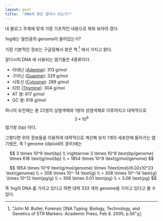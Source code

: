 ```yaml
---
layout: post
title:  "DNA의 양은 얼마나 되는가?"
---
```


내 블로그 주제에 맞게 가장 기초적인 내용으로 채워 보아야 겠다.

1ng에는 얼만큼의 genome이 들어있는가?

가장 기본적인 정보는 구글링해서 찾은 책 [^1] 에서 가지고 왔다.

알다시피 DNA 에 사용되는 염기들은 4종류이다.
* 아데닌 ([Adenine](https://en.wikipedia.org/wiki/Adenine)): 313 g/mol
* 구아닌 ([Guanine](https://en.wikipedia.org/wiki/Adenine)): 329 g/mol
* 시토신 ([Cytosine](https://en.wikipedia.org/wiki/Cytosine)): 289 g/mol
* 티민 ([Thymine](https://en.wikipedia.org/wiki/Thymine)): 304 g/mol
* AT 쌍: 617 g/mol
* GC 쌍: 618 g/mol

하나의 유전체는 총 22쌍의 상염색체와 1쌍의 성염색체로 이루어지고 대략적으로 $$ 3\times10^9 $$ 염기쌍 (bp) 이다.

그렇다면 위의 정보들을 이용하여 대략적으로 계산해 보자
1개의 세포안에 들어가는 염기쌍은, 즉 1 genome (diploid의 경우)에는 

$$ 3 \times 10^9 \text{bp} \\
\rightarrow 3 \times 10^9 \text{bp/genome} \times 618 \text{g/mol/bp} \\
= 1854 \times 10^9 \text{g/mol/genome}
$$

$$
1854 \times 10^9 \text{g/mol/genome} \times 1\text{mol}/6.02x10^23 \text{genome} \\
= 308 \times 10^-14 \text{g} \\
= 308 \times 10^-14 \text{g} \times 10^12 \text{pg/g} \\
= 308 \times 0.01 \text{pg} \\
= 3.08 \text{pg}
$$

즉 1ng의 DNA 를 가지고 있다고 하면 대략 333 개의 genome을 가지고 있다고 볼 수 있다.

[^1]:"John M. Butler, Forensic DNA Typing: Biology, Technology, and Genetics of STR Markers. Academic Press, Feb 8. 2005, p.56"

